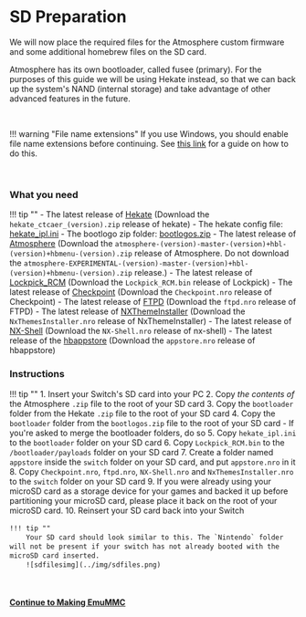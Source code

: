# SD Preparation

We will now place the required files for the Atmosphere custom firmware and some additional homebrew files on the SD card.

Atmosphere has its own bootloader, called fusee (primary). For the purposes of this guide we will be using Hekate instead, so that we can back up the system's NAND (internal storage) and take advantage of other advanced features in the future.

&nbsp;

!!! warning "File name extensions"
    If you use Windows, you should enable file name extensions before continuing. See [this link](../../extras/showing_file_extensions.md) for a guide on how to do this.

&nbsp;

### What you need

<!-- Notice for easy removal later once EXPERIMENTAL releases aren't needed:  This section below has a notice about EXPIREMENTAL release. -->

!!! tip ""
    - The latest release of <a href="https://github.com/CTCaer/Hekate/releases/" target="_blank">Hekate</a> (Download the `hekate_ctcaer_(version).zip` release of hekate)
    - The hekate config file: <a href="../../../files/emu/hekate_ipl.ini" download>hekate_ipl.ini</a>
    - The bootlogo zip folder: <a href="../../../files/bootlogos.zip" download>bootlogos.zip</a>
    - The latest release of <a href="https://github.com/Atmosphere-NX/Atmosphere/releases" target="_blank">Atmosphere</a> (Download the `atmosphere-(version)-master-(version)+hbl-(version)+hbmenu-(version).zip` release of Atmosphere. Do not download the `atmosphere-EXPERIMENTAL-(version)-master-(version)+hbl-(version)+hbmenu-(version).zip` release.)
     - The latest release of <a href="https://github.com/shchmue/Lockpick_RCM/releases" target="_blank">Lockpick_RCM</a> (Download the `Lockpick_RCM.bin` release of Lockpick)
    - The latest release of <a href="https://github.com/FlagBrew/Checkpoint/releases" target="_blank">Checkpoint</a> (Download the `Checkpoint.nro` release of Checkpoint)
    - The latest release of <a href="https://github.com/mtheall/ftpd/releases" target="_blank">FTPD</a> (Download the `ftpd.nro` release of FTPD)
    - The latest release of <a href="https://github.com/exelix11/SwitchThemeInjector/releases" target="_blank">NXThemeInstaller</a> (Download the `NxThemesInstaller.nro` release of NxThemeInstaller)
    - The latest release of <a href="https://github.com/joel16/NX-Shell/releases" target="_blank">NX-Shell</a> (Download the `NX-Shell.nro` release of nx-shell)
    - The latest release of the <a href="https://github.com/vgmoose/hb-appstore/releases" target="_blank">hbappstore</a> (Download the `appstore.nro` release of hbappstore)

### Instructions

!!! tip ""
    1. Insert your Switch's SD card into your PC
    2. Copy *the contents of* the Atmosphere `.zip` file to the root of your SD card
    3. Copy the `bootloader` folder from the Hekate `.zip` file to the root of your SD card
    4. Copy the `bootloader` folder from the `bootlogos.zip` file to the root of your SD card
       - If you're asked to merge the bootloader folders, do so
    5. Copy `hekate_ipl.ini` to the `bootloader` folder on your SD card
    6. Copy `Lockpick_RCM.bin` to the `/bootloader/payloads` folder on your SD card
    7. Create a folder named `appstore` inside the `switch` folder on your SD card, and put `appstore.nro` in it
    8. Copy `Checkpoint.nro`, `ftpd.nro`, `NX-Shell.nro` and `NxThemesInstaller.nro` to the `switch` folder on your SD card
    9. If you were already using your microSD card as a storage device for your games and backed it up before partitioning your microSD card, please place it back on the root of your microSD card.
    10. Reinsert your SD card back into your Switch

    !!! tip ""
        Your SD card should look similar to this. The `Nintendo` folder will not be present if your switch has not already booted with the microSD card inserted.
        ![sdfilesimg](../img/sdfiles.png)

&nbsp;

#### [Continue to Making EmuMMC <i class="fa fa-arrow-circle-right fa-lg"></i>](making_emummc.md)
